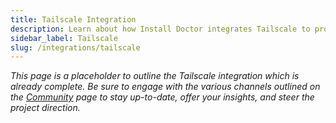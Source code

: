 ```yaml
---
title: Tailscale Integration
description: Learn about how Install Doctor integrates Tailscale to provide a WireGuard-powered LAN that is capable of connecting any two devices as long as they are connected to the internet.
sidebar_label: Tailscale
slug: /integrations/tailscale
---
```


*This page is a placeholder to outline the Tailscale integration which is already complete. Be sure to engage with the various channels outlined on the [Community](https://install.doctor/community) page to stay up-to-date, offer your insights, and steer the project direction.*
